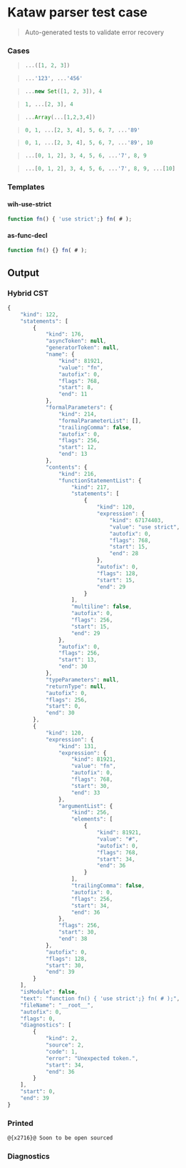 # Kataw parser test case

> Auto-generated tests to validate error recovery
>

### Cases

> `````js
> ...([1, 2, 3])
> `````

> `````js
> ...'123', ...'456'
> `````

> `````js
> ...new Set([1, 2, 3]), 4
> `````

> `````js
> 1, ...[2, 3], 4
> `````

> `````js
> ...Array(...[1,2,3,4])
> `````

> `````js
> 0, 1, ...[2, 3, 4], 5, 6, 7, ...'89'
> `````

> `````js
> 0, 1, ...[2, 3, 4], 5, 6, 7, ...'89', 10
> `````

> `````js
> ...[0, 1, 2], 3, 4, 5, 6, ...'7', 8, 9
> `````

> `````js
> ...[0, 1, 2], 3, 4, 5, 6, ...'7', 8, 9, ...[10]
> `````

### Templates

#### wih-use-strict

`````js
function fn() { 'use strict';} fn( # );
`````

#### as-func-decl

`````js
function fn() {} fn( # );
`````

## Output

### Hybrid CST

```javascript
{
    "kind": 122,
    "statements": [
        {
            "kind": 176,
            "asyncToken": null,
            "generatorToken": null,
            "name": {
                "kind": 81921,
                "value": "fn",
                "autofix": 0,
                "flags": 768,
                "start": 8,
                "end": 11
            },
            "formalParameters": {
                "kind": 214,
                "formalParameterList": [],
                "trailingComma": false,
                "autofix": 0,
                "flags": 256,
                "start": 12,
                "end": 13
            },
            "contents": {
                "kind": 216,
                "functionStatementList": {
                    "kind": 217,
                    "statements": [
                        {
                            "kind": 120,
                            "expression": {
                                "kind": 67174403,
                                "value": "use strict",
                                "autofix": 0,
                                "flags": 768,
                                "start": 15,
                                "end": 28
                            },
                            "autofix": 0,
                            "flags": 128,
                            "start": 15,
                            "end": 29
                        }
                    ],
                    "multiline": false,
                    "autofix": 0,
                    "flags": 256,
                    "start": 15,
                    "end": 29
                },
                "autofix": 0,
                "flags": 256,
                "start": 13,
                "end": 30
            },
            "typeParameters": null,
            "returnType": null,
            "autofix": 0,
            "flags": 256,
            "start": 0,
            "end": 30
        },
        {
            "kind": 120,
            "expression": {
                "kind": 131,
                "expression": {
                    "kind": 81921,
                    "value": "fn",
                    "autofix": 0,
                    "flags": 768,
                    "start": 30,
                    "end": 33
                },
                "argumentList": {
                    "kind": 256,
                    "elements": [
                        {
                            "kind": 81921,
                            "value": "#",
                            "autofix": 0,
                            "flags": 768,
                            "start": 34,
                            "end": 36
                        }
                    ],
                    "trailingComma": false,
                    "autofix": 0,
                    "flags": 256,
                    "start": 34,
                    "end": 36
                },
                "flags": 256,
                "start": 30,
                "end": 38
            },
            "autofix": 0,
            "flags": 128,
            "start": 30,
            "end": 39
        }
    ],
    "isModule": false,
    "text": "function fn() { 'use strict';} fn( # );",
    "fileName": "__root__",
    "autofix": 0,
    "flags": 0,
    "diagnostics": [
        {
            "kind": 2,
            "source": 2,
            "code": 1,
            "error": "Unexpected token.",
            "start": 34,
            "end": 36
        }
    ],
    "start": 0,
    "end": 39
}
```

### Printed

```javascript
@{x2716}@ Soon to be open sourced
```

### Diagnostics

```javascript

```


